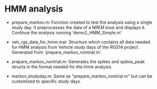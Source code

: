# HMM analysis

- prepare_markov.m: Function created to test the analysis using a single study day. It preprocesses the data of a NREM bout and displays it. Continue the analysis running 'demo2_HMM_Simple.m'

- veh_rgs_data_for_hmm.mat: Structure which contains all data needed for HMM analysis from Vehicle study days of the RGS14 project. Generated from 'prepare_markov_nontrial.m'.

- prepare_markov_nontrial.m: Generates the spikes and spikes_peak structs in the format needed for the hmm analysis.
  
- markov_studyday.m: Same as "prepare_markov_nontrial.m" but can be customized to specific study days. 
